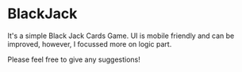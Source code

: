 # BlackJack
It's a simple Black Jack Cards Game. UI is mobile friendly and can be improved, however, I focussed more on logic part.

Please feel free to give any suggestions!
